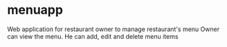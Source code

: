 # menuapp
Web application for restaurant owner to manage restaurant's menu
Owner can view the menu. He can add, edit and delete menu items
